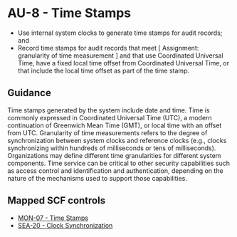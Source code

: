 # AU-8 - Time Stamps
- Use internal system clocks to generate time stamps for audit records; and
- Record time stamps for audit records that meet \[ Assignment: granularity of time measurement \] and that use Coordinated Universal Time, have a fixed local time offset from Coordinated Universal Time, or that include the local time offset as part of the time stamp.
## Guidance
Time stamps generated by the system include date and time. Time is commonly expressed in Coordinated Universal Time (UTC), a modern continuation of Greenwich Mean Time (GMT), or local time with an offset from UTC. Granularity of time measurements refers to the degree of synchronization between system clocks and reference clocks (e.g., clocks synchronizing within hundreds of milliseconds or tens of milliseconds). Organizations may define different time granularities for different system components. Time service can be critical to other security capabilities such as access control and identification and authentication, depending on the nature of the mechanisms used to support those capabilities.
## Mapped SCF controls
- [MON-07 - Time Stamps](../scf/mon-07-timestamps.md)
- [SEA-20 - Clock Synchronization](../scf/sea-20-clocksynchronization.md)